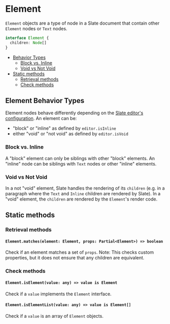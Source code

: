 # Element

`Element` objects are a type of node in a Slate document that contain other `Element` nodes or `Text` nodes.

```typescript
interface Element {
  children: Node[]
}
```

- [Behavior Types](element.md#element-behavior-types)
  - [Block vs. Inline](element.md#block-vs-inline)
  - [Void vs Not Void](element.md#void-vs-not-void)
- [Static methods](element.md#static-methods)
  - [Retrieval methods](element.md#retrieval-methods)
  - [Check methods](element.md#check-methods)

## Element Behavior Types

Element nodes behave differently depending on the [Slate editor's configuration](./editor.md#schema-specific-instance-methods-to-override). An element can be:

- "block" or "inline" as defined by `editor.isInline`
- either "void" or "not void" as defined by `editor.isVoid`

### Block vs. Inline

A "block" element can only be siblings with other "block" elements. An "inline" node can be siblings with `Text` nodes or other "inline" elements.

### Void vs Not Void

In a not "void" element, Slate handles the rendering of its `children` (e.g. in a paragraph where the `Text` and `Inline` children are rendered by Slate). In a "void" element, the `children` are rendered by the `Element`'s render code.

## Static methods

### Retrieval methods

#### `Element.matches(element: Element, props: Partial<Element>) => boolean`

Check if an element matches a set of `props`. Note: This checks custom properties, but it does not ensure that any children are equivalent.

### Check methods

#### `Element.isElement(value: any) => value is Element`

Check if a `value` implements the `Element` interface.

#### `Element.isElementList(value: any) => value is Element[]`

Check if a `value` is an array of `Element` objects.
